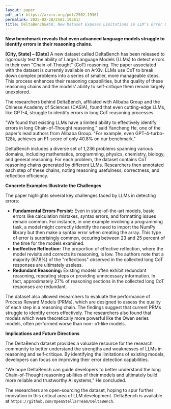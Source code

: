 ```yaml
---
layout: paper
pdf_url: https://arxiv.org/pdf/2502.19361
permalink: 2025-02-28/2502.19361/
title: DeltaBench&#58; New Dataset Exposes Limitations in LLM's Error Detection Abilities
---
```



**New benchmark reveals that even advanced language models struggle to identify errors in their reasoning chains.**

**[City, State] – [Date]**  A new dataset called DeltaBench has been released to rigorously test the ability of Large Language Models (LLMs) to detect errors in their own "Chain-of-Thought" (CoT) reasoning.  The paper associated with the dataset is currently available on ArXiv. LLMs use CoT to break down complex problems into a series of smaller, more manageable steps. This process enhances their reasoning capabilities, but the quality of these reasoning chains and the models' ability to self-critique them remain largely unexplored.

The researchers behind DeltaBench, affiliated with Alibaba Group and the Chinese Academy of Sciences (CASIA), found that even cutting-edge LLMs, like GPT-4, struggle to identify errors in long CoT reasoning processes.

"We found that existing LLMs have a limited ability to effectively identify errors in long Chain-of-Thought reasoning," said Yancheng He, one of the paper's lead authors from Alibaba Group. "For example, even GPT-4-turbo-128k, achieves an F1-score of only 40.8% on our benchmark."

DeltaBench includes a diverse set of 1,236 problems spanning various domains, including mathematics, programming, physics, chemistry, biology, and general reasoning. For each problem, the dataset contains CoT reasoning chains generated by different LLMs. Researchers then annotated each step of these chains, noting reasoning usefulness, correctness, and reflection efficiency.

**Concrete Examples Illustrate the Challenges**

The paper highlights several key challenges faced by LLMs in detecting errors:

*   **Fundamental Errors Persist:** Even in state-of-the-art models, basic errors like calculation mistakes, syntax errors, and formatting issues remain common. For instance, in one example involving a programming task, a model might correctly identify the need to import the NumPy library but then make a syntax error when creating the array. This type of error is surprisingly common, occuring between 23 and 25 percent of the time for the models examined.
*   **Ineffective Reflection:** The proportion of effective reflection, where the model revisits and corrects its reasoning, is low.  The authors note that a majority (67.8%) of the "reflections" observed in the collected long CoT responses are ultimately useless.
*   **Redundant Reasoning:** Existing models often exhibit redundant reasoning, repeating steps or providing unnecessary information. In fact, approximately 27% of reasoning sections in the collected long CoT responses are redundant.

The dataset also allowed researchers to evaluate the performance of Process Reward Models (PRMs), which are designed to assess the quality of each step in a reasoning chain. The findings suggest that current PRMs struggle to identify errors effectively. The researchers also found that models which were theoretically more powerful like the Qwen series models, often performed worse than non- o1-like models.

**Implications and Future Directions**

The DeltaBench dataset provides a valuable resource for the research community to better understand the strengths and weaknesses of LLMs in reasoning and self-critique. By identifying the limitations of existing models, developers can focus on improving their error detection capabilities.

"We hope DeltaBench can guide developers to better understand the long Chain-of-Thought reasoning abilities of their models and ultimately build more reliable and trustworthy AI systems," He concluded.

The researchers are open-sourcing the dataset, hoping to spur further innovation in this critical area of LLM development. DeltaBench is available at `https://github.com/OpenStellarTeam/DeltaBench`.
